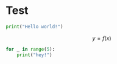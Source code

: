 # Test

```python
print("Hello world!")
```

$$ y = f(x) $$


```python
for _ in range(5):
    print("hey!")
```
